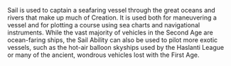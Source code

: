Sail is used to captain a seafaring vessel through the great oceans and rivers that make up much of Creation. It is used both for maneuvering a vessel and for plotting a course using sea charts and navigational instruments. While the vast majority of vehicles in the Second Age are ocean-faring ships, the Sail Ability can also be used to pilot more exotic vessels, such as the hot-air balloon skyships used by the Haslanti League or many of the ancient, wondrous vehicles lost with the First Age.